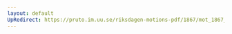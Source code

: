 ```yaml
---
layout: default
UpRedirect: https://pruto.im.uu.se/riksdagen-motions-pdf/1867/mot_1867__fk__36/mot_1867__fk__36-001.pdf
---
```

